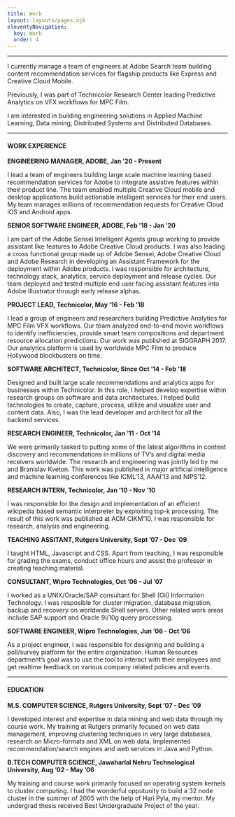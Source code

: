 ```yaml
---
title: Work
layout: layouts/pages.njk
eleventyNavigation:
  key: Work
  order: 4
---
```


---

I currently manage a team of engineers at Adobe Search team building content recommendation services for flagship products like Express and Creative Cloud Mobile.

Previously, I was part of Technicolor Research Center leading Predictive Analytics on VFX workflows for MPC Film.

I am interested in building engineering solutions in Applied Machine Learning, Data mining, Distributed Systems and Distributed Databases.

---

#### WORK EXPERIENCE

**ENGINEERING MANAGER, ADOBE, Jan ’20 - Present**

I lead a team of engineers building large scale machine learning based recommendation services for Adobe to integrate assistive features within their product line. The team enabled multiple Creative Cloud mobile and desktop applications build actionable intelligent services for their end users. My team manages millions of recommendation requests for Creative Cloud iOS and Android apps.

**SENIOR SOFTWARE ENGINEER, ADOBE, Feb ’18 - Jan ’20**

I am part of the Adobe Sensei Intelligent Agents group working to provide assistant like features to Adobe Creative Cloud products. I was also leading a cross functional group made up of Adobe Sensei, Adobe Creative Cloud and Adobe Research in developing an Assistant Framework for the deployment within Adobe products. I was responsible for architecture, technology stack, analytics, service deployment and release cycles. Our team deployed and tested multiple end user facing assistant features into Adobe Illustrator through early release alphas.

**PROJECT LEAD, Technicolor, May ’16 - Feb ’18**

I lead a group of engineers and researchers building Predictive Analytics for MPC Film VFX workflows. Our team analyzed end-to-end movie workflows to identify inefficiencies, provide smart team compositions and department resource allocation predictions. Our work was published at SIGGRAPH 2017. Our analytics platform is used by worldwide MPC Film to produce Hollywood blockbusters on time.

**SOFTWARE ARCHITECT, Technicolor, Since Oct ’14 - Feb ’18**

Designed and built large scale recommendations and analytics apps for businesses within Technicolor. In this role, I helped develop expertise within research groups on software and data architectures. I helped build technologies to create, capture, process, utilize and visualize user and content data. Also, I was the lead developer and architect for all the backend services.

**RESEARCH ENGINEER, Technicolor, Jan ’11 - Oct ’14**

We were primarily tasked to putting some of the latest algorithms in content discovery and recommendations in millions of TV’s and digital media receivers worldwide. The research and engineering was jointly led by me and Branislav Kveton. This work was published in major artificial intelligence and machine learning conferences like ICML’13, AAAI’13 and NIPS’12.

**RESEARCH INTERN, Technicolor, Jan ’10 - Nov ’10**

I was responsible for the design and implementation of an efficient wikipedia based semantic interpreter by exploiting top-k processing. The result of this work was published at ACM CIKM’10. I was responsible for research, analysis and engineering.

**TEACHING ASSITANT, Rutgers University, Sept ’07 - Dec ’09**

I taught HTML, Javascript and CSS. Apart from teaching, I was responsible for grading the exams, conduct office hours and assist the professor in creating teaching material.

**CONSULTANT, Wipro Technologies, Oct ’06 - Jul ’07**

I worked as a UNIX/Oracle/SAP consultant for Shell (Oil) Information Technology. I was resposible for cluster migration, database migration, backup and recovery on worldwide Shell servers. Other related work areas include SAP support and Oracle 9i/10g query processing.

**SOFTWARE ENGINEER, Wipro Technologies, Jun ’06 - Oct ’06**

As a project engineer, I was responsible for designing and building a poll/survey platform for the entire organization. Human Resources department’s goal was to use the tool to interact with their employees and get realtime feedback on various company related policies and events.

---

#### EDUCATION

**M.S. COMPUTER SCIENCE, Rutgers University, Sept ’07 - Dec ’09**

I developed interest and expertise in data mining and web data through my course work. My training at Rutgers primarily focused on web data management, improving clustering techniques in very large databases, research on Micro-formats and XML on web data. Implemented recommendation/search engines and web services in Java and Python.

**B.TECH COMPUTER SCIENCE, Jawaharlal Nehru Technological University, Aug ’02 - May ’06**

My training and course work primarily focused on operating system kernels to cluster computing. I had the wonderful opputunity to build a 32 node cluster in the summer of 2005 with the help of Hari Pyla, my mentor. My undergrad thesis received Best Undergraduate Project of the year.
